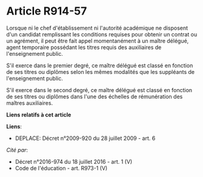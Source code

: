 # Article R914-57

Lorsque ni le chef d'établissement ni l'autorité académique ne disposent d'un  candidat remplissant les conditions requises
pour obtenir un contrat ou un  agrément, il peut être fait appel momentanément à un maître délégué, agent  temporaire
possédant les titres requis des auxiliaires de l'enseignement  public.

S'il exerce dans le premier degré, ce maître délégué  est classé en fonction de ses titres ou diplômes selon les mêmes
modalités que  les suppléants de l'enseignement public.

S'il exerce dans le  second degré, ce maître délégué est classé en fonction de ses titres ou diplômes  dans l'une des
échelles de rémunération des maîtres auxiliaires.

**Liens relatifs à cet article**

**Liens**:

  - DEPLACE: Décret n°2009-920 du 28 juillet 2009 - art. 6

_Cité par_:

  - Décret n°2016-974 du 18 juillet 2016 - art. 1 (V)
  - Code de l'éducation - art. R973-1 (V)
